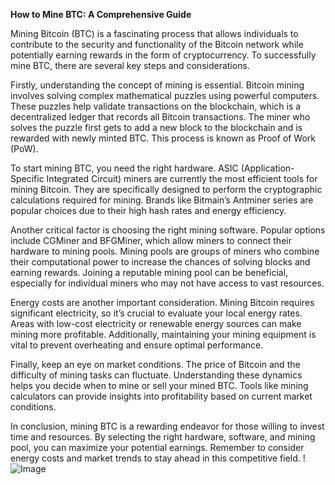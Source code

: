 **How to Mine BTC: A Comprehensive Guide**

Mining Bitcoin (BTC) is a fascinating process that allows individuals to contribute to the security and functionality of the Bitcoin network while potentially earning rewards in the form of cryptocurrency. To successfully mine BTC, there are several key steps and considerations.

Firstly, understanding the concept of mining is essential. Bitcoin mining involves solving complex mathematical puzzles using powerful computers. These puzzles help validate transactions on the blockchain, which is a decentralized ledger that records all Bitcoin transactions. The miner who solves the puzzle first gets to add a new block to the blockchain and is rewarded with newly minted BTC. This process is known as Proof of Work (PoW).

To start mining BTC, you need the right hardware. ASIC (Application-Specific Integrated Circuit) miners are currently the most efficient tools for mining Bitcoin. They are specifically designed to perform the cryptographic calculations required for mining. Brands like Bitmain’s Antminer series are popular choices due to their high hash rates and energy efficiency.

Another critical factor is choosing the right mining software. Popular options include CGMiner and BFGMiner, which allow miners to connect their hardware to mining pools. Mining pools are groups of miners who combine their computational power to increase the chances of solving blocks and earning rewards. Joining a reputable mining pool can be beneficial, especially for individual miners who may not have access to vast resources.

Energy costs are another important consideration. Mining Bitcoin requires significant electricity, so it’s crucial to evaluate your local energy rates. Areas with low-cost electricity or renewable energy sources can make mining more profitable. Additionally, maintaining your mining equipment is vital to prevent overheating and ensure optimal performance.

Finally, keep an eye on market conditions. The price of Bitcoin and the difficulty of mining tasks can fluctuate. Understanding these dynamics helps you decide when to mine or sell your mined BTC. Tools like mining calculators can provide insights into profitability based on current market conditions.

In conclusion, mining BTC is a rewarding endeavor for those willing to invest time and resources. By selecting the right hardware, software, and mining pool, you can maximize your potential earnings. Remember to consider energy costs and market trends to stay ahead in this competitive field. !![Image](https://github.com/user-attachments/assets/590b50a7-4459-4e76-8a31-559aed223621)